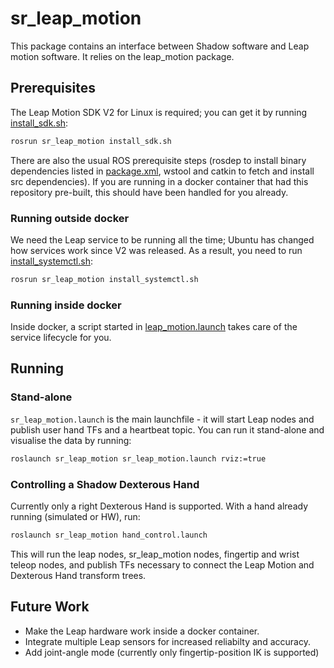 # sr_leap_motion

This package contains an interface between Shadow software and Leap motion software. It relies on the leap_motion package.

## Prerequisites

The Leap Motion SDK V2 for Linux is required; you can get it by running [install_sdk.sh](scripts/install.sh):

```bash
rosrun sr_leap_motion install_sdk.sh
```

There are also the usual ROS prerequisite steps (rosdep to install binary dependencies listed in [package.xml](package.xml), wstool and catkin to fetch and install src dependencies). If you are running in a docker container that had this repository pre-built, this should have been handled for you already.

### Running outside docker

We need the Leap service to be running all the time; Ubuntu has changed how services work since V2 was released. As a result, you need to run [install_systemctl.sh](scripts/install_systemctl.sh):

```bash
rosrun sr_leap_motion install_systemctl.sh
```

### Running inside docker
Inside docker, a script started in [leap_motion.launch](launch/leap_motion.launch) takes care of the service lifecycle for you.

## Running

### Stand-alone

`sr_leap_motion.launch` is the main launchfile - it will start Leap nodes and publish user hand TFs and a heartbeat topic. You can run it stand-alone and visualise the data by running:

```bash
roslaunch sr_leap_motion sr_leap_motion.launch rviz:=true
```

### Controlling a Shadow Dexterous Hand

Currently only a right Dexterous Hand is supported. With a hand already running (simulated or HW), run:

```bash
roslaunch sr_leap_motion hand_control.launch
```

This will run the leap nodes, sr_leap_motion nodes, fingertip and wrist teleop nodes, and publish TFs necessary to connect the Leap Motion and Dexterous Hand transform trees.

## Future Work

* Make the Leap hardware work inside a docker container.
* Integrate multiple Leap sensors for increased reliabilty and accuracy.
* Add joint-angle mode (currently only fingertip-position IK is supported)
